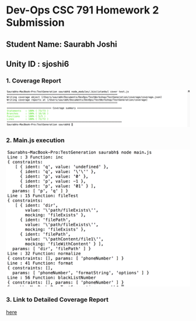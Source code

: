 # Dev-Ops CSC 791 Homework 2 Submission

## Student Name: Saurabh Joshi
## Unity ID    : sjoshi6

### 1. Coverage Report
![ScreenShot](Coverage.png)

### 2. Main.js execution
![ScreenShot](MainExec.png)

### 3. Link to Detailed Coverage Report
[here](https://github.com/sjoshi6/DevOps-HW2/blob/master/coverage/lcov-report/TestGeneration/index.html)
